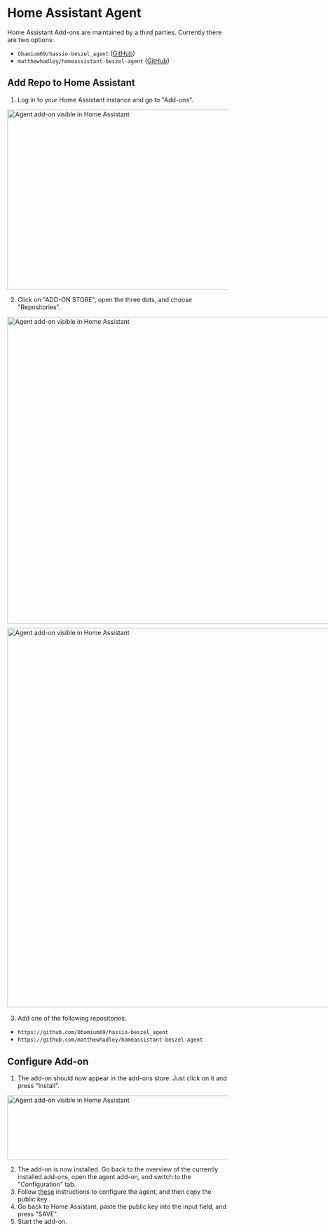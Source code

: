 # Home Assistant Agent

Home Assistant Add-ons are maintained by a third parties. Currently there are two options:

- `Obamium69/hassio-beszel_agent` ([GitHub](https://github.com/Obamium69/hassio-beszel_agent))
- `matthewhadley/homeassistant-beszel-agent` ([GitHub](https://github.com/matthewhadley/homeassistant-beszel-agent))

## Add Repo to Home Assistant

1. Log in to your Home Assistant instance and go to "Add-ons".

<a href="/image/hass/open-addons.png" target="_blank" style="display: block; margin: 1em 0">
   <img src="/image/hass/open-addons.png" height="411" width="1651" alt="Agent add-on visible in Home Assistant" />
</a>

2. Click on "ADD-ON STORE", open the three dots, and choose "Repositories".

<div style="display: flex; flex-wrap: wrap; gap: 0.7em; margin: 1em 0 1.2em;">
   <a href="/image/hass/open-addonsstore.png" target="_blank">
      <img src="/image/hass/open-addonsstore.png" height="700" width="1099" alt="Agent add-on visible in Home Assistant" />
   </a>
   <a href="/image/hass/add-repo.png" target="_blank">
      <img src="/image/hass/add-repo.png" height="866" width="1121" alt="Agent add-on visible in Home Assistant" />
   </a>
</div>

3. Add one of the following repositories:

- `https://github.com/Obamium69/hassio-beszel_agent`
- `https://github.com/matthewhadley/homeassistant-beszel-agent`

## Configure Add-on

1. The add-on should now appear in the add-ons store. Just click on it and press "Install".

<a href="/image/hass/homeassistant-addon.png" target="_blank">
   <img src="/image/hass/homeassistant-addon.png" height="146" width="554" alt="Agent add-on visible in Home Assistant" />
</a>

2. The add-on is now installed. Go back to the overview of the currently installed add-ons, open the agent add-on, and switch to the "Configuration" tab.
3. Follow [these](./getting-started.md#_3-configure-your-first-system) instructions to configure the agent, and then copy the public key.
4. Go back to Home Assistant, paste the public key into the input field, and press "SAVE".
5. Start the add-on.

